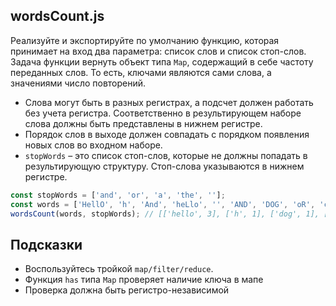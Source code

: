 ## wordsCount.js

Реализуйте и экспортируйте по умолчанию функцию, которая принимает на вход два параметра: список слов и список стоп-слов. Задача функции вернуть объект типа `Map`, содержащий в себе частоту переданных слов. То есть, ключами являются сами слова, а значениями число повторений.

* Слова могут быть в разных регистрах, а подсчет должен работать без учета регистра. Соответственно в результирующем наборе слова должны быть представлены в нижнем регистре.
* Порядок слов в выходе должен совпадать с порядком появления новых слов во входном наборе.
* `stopWords` – это список стоп-слов, которые не должны попадать в результирующую структуру. Стоп-слова указываются в нижнем регистре.

```js
const stopWords = ['and', 'or', 'a', 'the', ''];
const words = ['HellO', 'h', 'And', 'heLlo', '', 'AND', 'DOG', 'oR', 'cat', 'HELLO', 'caT'];
wordsCount(words, stopWords); // [['hello', 3], ['h', 1], ['dog', 1], ['cat', 2]]
```

## Подсказки
* Воспользуйтесь тройкой `map/filter/reduce`.
* Функция `has` типа `Map` проверяет наличие ключа в мапе
* Проверка должна быть регистро-независимой
